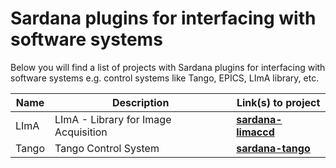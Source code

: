 # Sardana plugins for interfacing with software systems

Below you will find a list of projects with Sardana plugins for interfacing
with software systems e.g. control systems like Tango, EPICS, LImA library, 
etc.

| Name | Description | Link(s) to project |
| ---- | ----------- | ------------ |
| LImA | LImA - Library for Image Acquisition | [**sardana-limaccd**](https://github.com/ALBA-Synchrotron/sardana-limaccd) |
| Tango | Tango Control System | [**sardana-tango**](https://github.com/ALBA-Synchrotron/sardana-tango) |
